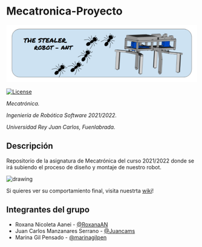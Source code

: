 # Mecatronica-Proyecto

<img src="https://github.com/Juancams/Mecatronica-Proyecto/blob/main/images/banner/inicio.png" alt="drawing" width="1200"/>

[![License](https://img.shields.io/badge/License-Apache%202.0-blue.svg)](https://opensource.org/licenses/Apache-2.0)

_Mecatrónica._

_Ingeniería de Robótica Software 2021/2022._

_Universidad Rey Juan Carlos, Fuenlabrada._

## Descripción

Repositorio de la asignatura de Mecatrónica del curso 2021/2022 donde se irá subiendo el proceso de diseño y montaje de nuestro robot.

<img src="https://github.com/Juancams/Mecatronica-Proyecto/blob/main/images/movement/hormiga_bailando.gif" alt="drawing" width="900"/>

Si quieres ver su comportamiento final, visita nuestrta [wiki](https://github.com/Juancams/Mecatronica-Proyecto/wiki)!

## Integrantes del grupo

* Roxana Nicoleta Aanei - [@RoxanaAN](https://github.com/RoxanaAN/)
* Juan Carlos Manzanares Serrano - [@Juancams](https://github.com/Juancams/)
* Marina Gil Pensado - [@marinagilpen](https://github.com/marinagilpen/)
